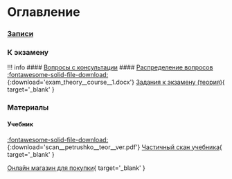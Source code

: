 # Оглавление

### [Записи](watch/)

### К экзамену

!!! info
    #### [Вопросы с консультации](consultation/)
    #### [Распределение вопросов](distribution/)
    [:fontawesome-solid-file-download:](files/exam_theory__course__1.docx){:download='exam_theory__course__1.docx'} [Задания к экзамену (теория)](files/exam_theory__course__1.docx){ target='_blank' }

### Материалы

#### Учебник

[:fontawesome-solid-file-download:](files/scan__petrushko__teor__ver.pdf){:download='scan__petrushko__teor__ver.pdf'} [Частичный скан учебника](files/scan__petrushko__teor__ver.pdf){ target='_blank' }

[Онлайн магазин для покупки](https://lanbook.com/catalog/matematika/kurs-vysshey-matematiki-teoriya-veroyatnostey-lekcii-i-praktikum--18/){ target='_blank' }
